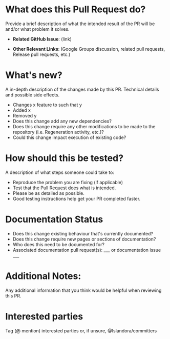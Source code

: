 # What does this Pull Request do?

Provide a brief description of what the intended result of the PR will be and/or what
 problem it solves.

* **Related GitHub Issue**: (link)

* **Other Relevant Links**: (Google Groups discussion, related pull requests,
 Release pull requests, etc.)

# What's new?
A in-depth description of the changes made by this PR. Technical details and
 possible side effects.

* Changes x feature to such that y
* Added x
* Removed y
* Does this change add any new dependencies? 
* Does this change require any other modifications to be made to the repository
 (i.e. Regeneration activity, etc.)? 
* Could this change impact execution of existing code?

# How should this be tested?

A description of what steps someone could take to:
* Reproduce the problem you are fixing (if applicable)
* Test that the Pull Request does what is intended.
* Please be as detailed as possible.
* Good testing instructions help get your PR completed faster.

# Documentation Status

* Does this change existing behaviour that's currently documented?
* Does this change require new pages or sections of documentation?
* Who does this need to be documented for?
* Associated documentation pull request(s): ___  or documentation issue ___

# Additional Notes:
Any additional information that you think would be helpful when reviewing this
 PR.

# Interested parties
Tag (@ mention) interested parties or, if unsure, @Islandora/committers
